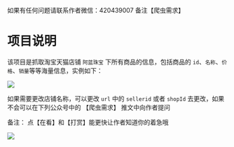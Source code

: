 如果有任何问题请联系作者微信：420439007 备注【爬虫需求】

# 项目说明

该项目是抓取淘宝天猫店铺 `阿蓝珠宝` 下所有商品的信息，包括商品的 `id`、`名称`、`价格`、`销量`等等海量信息，实例如下：

![](https://github.com/TTyb/WechatPublic/blob/master/sellerID/image/20190430183105.png)

如果需要更改店铺名称，可以更改 `url` 中的 `sellerid` 或者 `shopId` 去更改，如果不会可以在下列公众号中的 【爬虫需求】 推文中向作者提问

备注：
点【在看】和【打赏】能更快让作者知道你的着急哦

![](https://www.tybai.com/static/jpg/follow.jpg)

